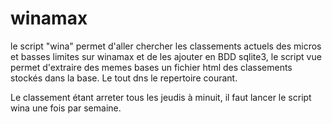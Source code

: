 # winamax
le script "wina" permet d'aller chercher les classements actuels des micros et basses limites sur winamax et de les ajouter en BDD sqlite3, le script vue permet d'extraire des memes bases un fichier html des classements stockés dans la base. Le tout dns le repertoire courant.

Le classement étant arreter tous les jeudis à minuit, il faut lancer le script wina une fois par semaine.
